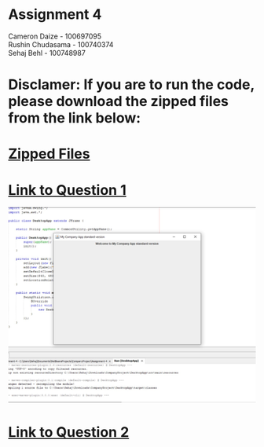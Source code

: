 # Assignment 4
Cameron Daize - 100697095 <br/>
Rushin Chudasama - 100740374 <br/>
Sehaj Behl - 100748987

# Disclamer: If you are to run the code, please download the zipped files from the link below:
# [Zipped Files](/ZippedFiles)

# [Link to Question 1](/CompanyProject)

![alt text](/CompanyProject/question1image.jpg)

# [Link to Question 2](/Question_2)

